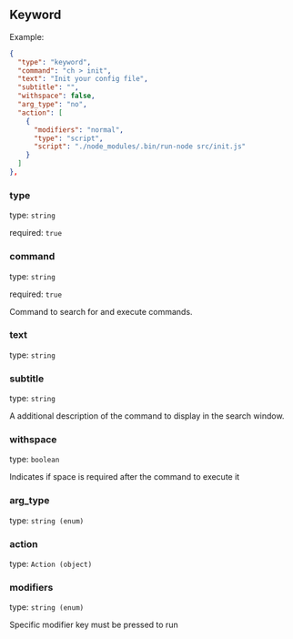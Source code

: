 ## Keyword

Example:

```json
{
  "type": "keyword",
  "command": "ch > init",
  "text": "Init your config file",
  "subtitle": "",
  "withspace": false,
  "arg_type": "no",
  "action": [
    {
      "modifiers": "normal",
      "type": "script",
      "script": "./node_modules/.bin/run-node src/init.js"
    }
  ]
},
```

### type

type: `string`

required: `true`

### command

type: `string`

required: `true`

Command to search for and execute commands.

### text

type: `string`

### subtitle

type: `string`

A additional description of the command to display in the search window.

### withspace

type: `boolean`

Indicates if space is required after the command to execute it

### arg_type

type: `string (enum)`

### action

type: `Action (object)`

### modifiers

type: `string (enum)`

Specific modifier key must be pressed to run

